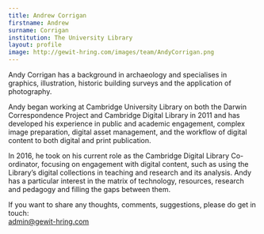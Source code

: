 ```yaml
---
title: Andrew Corrigan
firstname: Andrew
surname: Corrigan
institution: The University Library
layout: profile
image: http://gewit-hring.com/images/team/AndyCorrigan.png
---
```

Andy Corrigan has a background in archaeology and specialises in graphics, illustration, historic building surveys and the application of photography.

Andy began working at Cambridge University Library on both the Darwin Correspondence Project and Cambridge Digital Library in 2011 and has developed his experience in public and academic engagement, complex image preparation, digital asset management, and the workflow of digital content to both digital and print publication.

In 2016, he took on his current role as the Cambridge Digital Library Co-ordinator, focusing on engagement with digital content, such as using the Library’s digital collections in teaching and research and its analysis. Andy has a particular interest in the matrix of technology, resources, research and pedagogy and filling the gaps between them.

If you want to share any thoughts, comments, suggestions, please do get in touch:  
admin@gewit-hring.com
